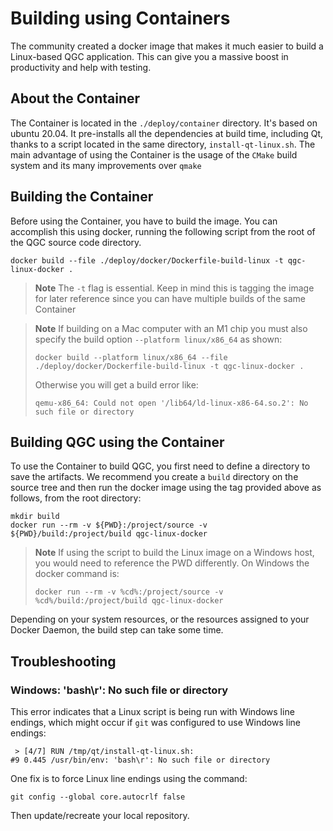 # Building using Containers

The community created a docker image that makes it much easier to build a Linux-based QGC application. This can give you a massive boost in productivity and help with testing.

## About the Container

The Container is located in the `./deploy/container` directory. It's based on ubuntu 20.04. It pre-installs all the dependencies at build time, including Qt, thanks to a script located in the same directory, `install-qt-linux.sh`. The main advantage of using the Container is the usage of the `CMake` build system and its many improvements over `qmake`

## Building the Container

Before using the Container, you have to build the image. You can accomplish this using docker, running the following script from the root of the QGC source code directory.

```
docker build --file ./deploy/docker/Dockerfile-build-linux -t qgc-linux-docker .
```

> **Note** The `-t` flag is essential. Keep in mind this is tagging the image for later reference since you can have multiple builds of the same Container

<span></span>
> **Note** If building on a Mac computer with an M1 chip you must also specify the build option `--platform linux/x86_64` as shown:
> 
> ```
> docker build --platform linux/x86_64 --file ./deploy/docker/Dockerfile-build-linux -t qgc-linux-docker .
> ```
> 
> Otherwise you will get a build error like:
> 
> ```
> qemu-x86_64: Could not open '/lib64/ld-linux-x86-64.so.2': No such file or directory
> ```


## Building QGC using the Container

To use the Container to build QGC, you first need to define a directory to save the artifacts. We recommend you create a `build` directory on the source tree and then run the docker image using the tag provided above as follows, from the root directory:

```
mkdir build
docker run --rm -v ${PWD}:/project/source -v ${PWD}/build:/project/build qgc-linux-docker
```

> **Note** If using the script to build the Linux image on a Windows host, you would need to reference the PWD differently. On Windows the docker command is:
> 
> ```
> docker run --rm -v %cd%:/project/source -v %cd%/build:/project/build qgc-linux-docker
> ```

Depending on your system resources, or the resources assigned to your Docker Daemon, the build step can take some time.


## Troubleshooting

### Windows: 'bash\r': No such file or directory

This error indicates that a Linux script is being run with Windows line endings, which might occur if `git` was configured to use Windows line endings:
```
 > [4/7] RUN /tmp/qt/install-qt-linux.sh:
#9 0.445 /usr/bin/env: 'bash\r': No such file or directory
```

One fix is to force Linux line endings using the command:
```
git config --global core.autocrlf false
```
Then update/recreate your local repository.
